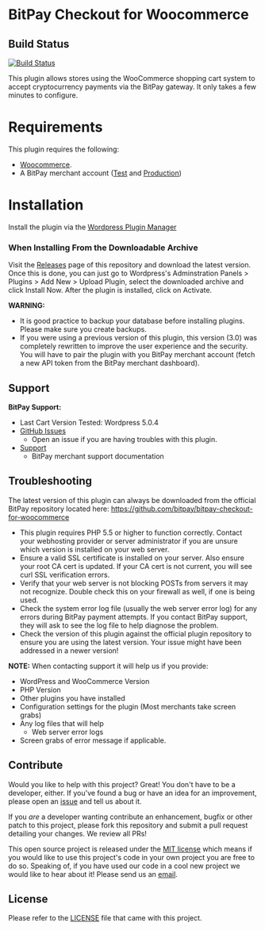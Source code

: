 BitPay Checkout for Woocommerce
===============================

## Build Status

[![Build Status](https://travis-ci.org/bitpay/bitpay-checkout-for-woocommerce.svg?branch=master)](https://travis-ci.org/bitpaybitpay-checkout-for-woocommerce)

This plugin allows stores using the WooCommerce shopping cart system to accept cryptocurrency payments via the BitPay gateway. It only takes a few minutes to configure.

# Requirements

This plugin requires the following:

* [Woocommerce](https://wordpress.org/plugins/woocommerce/).
* A BitPay merchant account ([Test](http://test.bitpay.com) and [Production](http://www.bitpay.com))

# Installation

Install the plugin via the [Wordpress Plugin Manager](https://wordpress.org/plugins/bitpay-checkout-for-woocommerce/#installation)

### When Installing From the Downloadable Archive

Visit the [Releases](https://github.com/bitpay/bitpay-checkout-for-woocommerce/releases) page of this repository and download the latest version. Once this is done, you can just go to Wordpress's Adminstration Panels > Plugins > Add New > Upload Plugin, select the downloaded archive and click Install Now. After the plugin is installed, click on Activate.

**WARNING:** 
* It is good practice to backup your database before installing plugins. Please make sure you create backups.
* If you were using a previous version of this plugin, this version (3.0) was completely rewritten to improve the user experience and the security. You will have to pair the plugin with you BitPay merchant account (fetch a new API token from the BitPay merchant dashboard).

## Support

**BitPay Support:**

* Last Cart Version Tested: Wordpress 5.0.4
* [GitHub Issues](https://github.com/bitpay/bitpay-checkout-for-woocommerce/issues)
  * Open an issue if you are having troubles with this plugin.
* [Support](https://support.bitpay.com/hc/en-us)
  * BitPay merchant support documentation

## Troubleshooting

The latest version of this plugin can always be downloaded from the official BitPay repository located here: https://github.com/bitpay/bitpay-checkout-for-woocommerce

* This plugin requires PHP 5.5 or higher to function correctly. Contact your webhosting provider or server administrator if you are unsure which version is installed on your web server.
* Ensure a valid SSL certificate is installed on your server. Also ensure your root CA cert is updated. If your CA cert is not current, you will see curl SSL verification errors.
* Verify that your web server is not blocking POSTs from servers it may not recognize. Double check this on your firewall as well, if one is being used.
* Check the system error log file (usually the web server error log) for any errors during BitPay payment attempts. If you contact BitPay support, they will ask to see the log file to help diagnose the problem.
* Check the version of this plugin against the official plugin repository to ensure you are using the latest version. Your issue might have been addressed in a newer version!

**NOTE:** When contacting support it will help us if you provide:

* WordPress and WooCommerce Version
* PHP Version
* Other plugins you have installed
* Configuration settings for the plugin (Most merchants take screen grabs)
* Any log files that will help
  * Web server error logs
* Screen grabs of error message if applicable.

## Contribute

Would you like to help with this project?  Great!  You don't have to be a developer, either.  If you've found a bug or have an idea for an improvement, please open an [issue](https://github.com/bitpay/bitpay-checkout-for-woocommerce/issues) and tell us about it.

If you *are* a developer wanting contribute an enhancement, bugfix or other patch to this project, please fork this repository and submit a pull request detailing your changes.  We review all PRs!

This open source project is released under the [MIT license](http://opensource.org/licenses/MIT) which means if you would like to use this project's code in your own project you are free to do so. Speaking of, if you have used our code in a cool new project we would like to hear about it!  Please send us an [email](mailto:sales-engineering@bitpay.com).

## License

Please refer to the [LICENSE](https://github.com/bitpay/bitpay-checkout-for-woocommerce/blob/master/LICENSE) file that came with this project.
